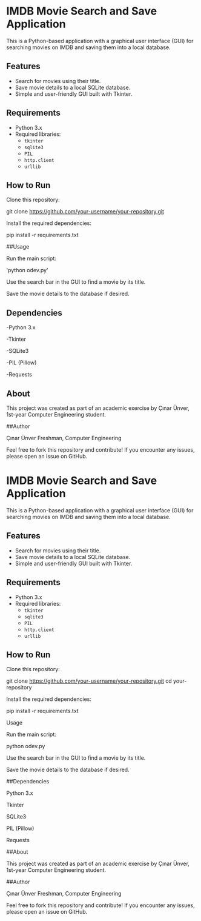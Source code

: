 # IMDB Movie Search and Save Application

This is a Python-based application with a graphical user interface (GUI) for searching movies on IMDB and saving them into a local database. 

## Features
- Search for movies using their title.
- Save movie details to a local SQLite database.
- Simple and user-friendly GUI built with Tkinter.

## Requirements
- Python 3.x
- Required libraries:
  - `tkinter`
  - `sqlite3`
  - `PIL`
  - `http.client`
  - `urllib`

## How to Run

Clone this repository:

git clone https://github.com/your-username/your-repository.git

Install the required dependencies:

pip install -r requirements.txt

##Usage

Run the main script:

'python odev.py'

Use the search bar in the GUI to find a movie by its title.

Save the movie details to the database if desired.



## Dependencies

-Python 3.x

-Tkinter

-SQLite3

-PIL (Pillow)

-Requests

## About

This project was created as part of an academic exercise by Çınar Ünver, 1st-year Computer Engineering student.

##Author

Çınar Ünver
Freshman, Computer Engineering

Feel free to fork this repository and contribute! If you encounter any issues, please open an issue on GitHub.




# IMDB Movie Search and Save Application

This is a Python-based application with a graphical user interface (GUI) for searching movies on IMDB and saving them into a local database. 

## Features
- Search for movies using their title.
- Save movie details to a local SQLite database.
- Simple and user-friendly GUI built with Tkinter.

## Requirements
- Python 3.x
- Required libraries:
  - `tkinter`
  - `sqlite3`
  - `PIL`
  - `http.client`
  - `urllib`

## How to Run

Clone this repository:

git clone https://github.com/your-username/your-repository.git
cd your-repository

Install the required dependencies:

pip install -r requirements.txt

Usage

Run the main script:

python odev.py

Use the search bar in the GUI to find a movie by its title.

Save the movie details to the database if desired.



##Dependencies

Python 3.x

Tkinter

SQLite3

PIL (Pillow)

Requests

##About

This project was created as part of an academic exercise by Çınar Ünver, 1st-year Computer Engineering student.

##Author

Çınar Ünver
Freshman, Computer Engineering

Feel free to fork this repository and contribute! If you encounter any issues, please open an issue on GitHub.




